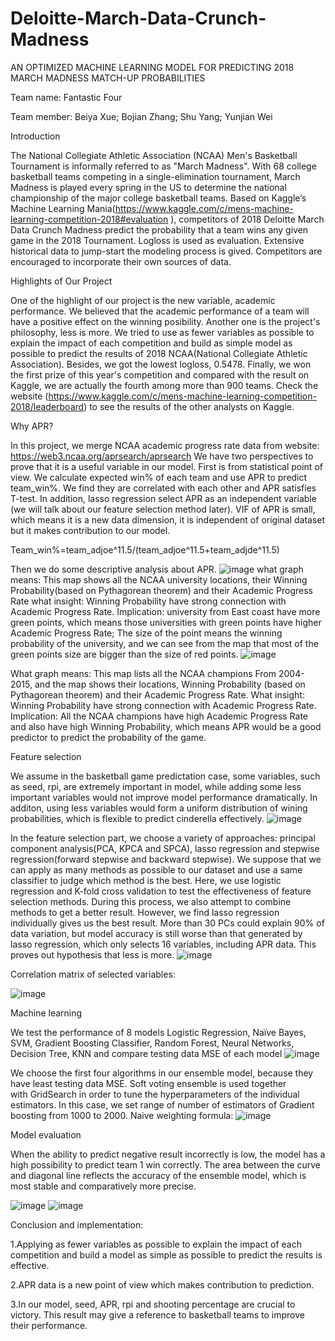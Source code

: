# Deloitte-March-Data-Crunch-Madness

AN OPTIMIZED MACHINE LEARNING MODEL FOR PREDICTING 2018 MARCH MADNESS MATCH-UP PROBABILITIES

Team name: Fantastic Four

Team member: Beiya Xue; Bojian Zhang; Shu Yang; Yunjian Wei

Introduction

The National Collegiate Athletic Association (NCAA) Men's Basketball Tournament is informally referred to as "March Madness". With 68 college basketball teams competing in a single-elimination tournament, March Madness is played every spring in the US to determine the national championship of the major college basketball teams. Based on Kaggle’s Machine Learning Mania(https://www.kaggle.com/c/mens-machine-learning-competition-2018#evaluation ), competitors of 2018 Deloitte March Data Crunch Madness predict the probability that a team wins any given game in the 2018 Tournament. Logloss is used as evaluation. Extensive historical data to jump-start the modeling process is gived. Competitors are encouraged to incorporate their own sources of data.

Highlights of Our Project

One of the highlight of our project is the new variable, academic performance. We believed that the academic performance of a team will have a positive effect on the winning posibility. Another one is the project's philosophy, less is more. We tried to use as fewer variables as possible to explain the impact of each competition and build as simple model as possible to predict the results of 2018 NCAA(National Collegiate Athletic Association). Besides, we got the lowest logloss, 0.5478. Finally, we won the first prize of this year's competition and compared with the result on Kaggle, we are actually the fourth among more than 900 teams. Check the website (https://www.kaggle.com/c/mens-machine-learning-competition-2018/leaderboard) to see the results of the other analysts on Kaggle.

Why APR?

In this project, we merge NCAA academic progress rate data from website: https://web3.ncaa.org/aprsearch/aprsearch
We have two perspectives to prove that it is a useful variable in our model. First is from statistical point of view. We calculate expected win% of each team and use APR to predict team_win%. We find they are correlated with each other and APR satisfies T-test. In addition, lasso regression select APR as an independent variable (we will talk about our feature selection method later). VIF of APR is small, which means it is a new data dimension, it is independent of original dataset but it makes contribution to our model. 

Team_win%=team_adjoe^11.5/(team_adjoe^11.5+team_adjde^11.5)

Then we do some descriptive analysis about APR.
![image](https://github.com/zhangbojian/march-data-crunch-madness/blob/master/Picture1.jpg)
what graph means: This map shows all the NCAA university locations, their Winning Probability(based on Pythagorean theorem) and their Academic Progress Rate
what insight: Winning Probability have strong connection with Academic Progress Rate.
Implication: university from East coast have more green points, which means those universities with green points have higher Academic Progress Rate; The size of the point means the winning probability of the university, and we can see from the map that most of the green points size are bigger than the size of red points.
![image](https://github.com/zhangbojian/march-data-crunch-madness/blob/master/Picture2.jpg)

What graph means: This map lists all the NCAA champions From 2004-2015, and the map shows their locations, Winning Probability (based on Pythagorean theorem) and their Academic Progress Rate.
What insight: Winning Probability have strong connection with Academic Progress Rate.
Implication: All the NCAA champions have high Academic Progress Rate and also have high Winning Probability, which means APR would be a good predictor to predict the probability of the game.

Feature selection

We assume in the basketball game predictation case, some variables, such as seed, rpi, are extremely important in model, while adding some less important variables would not improve model performance dramatically. In additon, using less variables would form a uniform distribution of wining probabilities, which is flexible to predict cinderella effectively.
![image](https://github.com/zhangbojian/march-data-crunch-madness/blob/master/Picture8.jpg)

In the feature selection part, we choose a variety of approaches: principal component analysis(PCA, KPCA and SPCA), lasso regression and stepwise regression(forward stepwise and backward stepwise). We suppose that we can apply as many methods as possible to our dataset and use a same classifier to judge which method is the best. Here, we use logistic regression and K-fold cross validation to test the effectiveness of feature selection methods. During this process, we also attempt to combine methods to get a better result. However, we find lasso regression individually gives us the best result. More than 30 PCs could explain 90% of data variation, but model accuracy is still worse than that generated by lasso regression, which only selects 16 variables, including APR data. This proves out hypothesis that less is more.
![image](https://github.com/zhangbojian/march-data-crunch-madness/blob/master/Picture7.jpg)

Correlation matrix of selected variables:


![image](https://github.com/zhangbojian/march-data-crunch-madness/blob/master/Picture9.jpg)

Machine learning

We test the performance of 8 models
Logistic Regression, Naïve Bayes, SVM, Gradient Boosting Classifier, Random Forest, Neural Networks, Decision Tree, KNN
and compare testing data MSE of each model
![image](https://github.com/zhangbojian/march-data-crunch-madness/blob/master/Picture5.jpg)

We choose the first four algorithms in our ensemble model, because they have least testing data MSE.
Soft voting ensemble is used together with GridSearch in order to tune the hyperparameters of the individual estimators. In this case, we set range of number of estimators of Gradient boosting from 1000 to 2000.
Naive weighting formula:
![image](https://github.com/zhangbojian/march-data-crunch-madness/blob/master/Picture4.jpg)

Model evaluation

When the ability to predict negative result incorrectly is low, the model has a high possibility to predict team 1 win correctly.
The area between the curve and diagonal line reflects the accuracy of the ensemble model, which is most stable and comparatively more precise.

![image](https://github.com/zhangbojian/march-data-crunch-madness/blob/master/Picture6.jpg)
![image](https://github.com/zhangbojian/march-data-crunch-madness/blob/master/Picture10.jpg)

Conclusion and implementation:

1.Applying as fewer variables as possible to explain the impact of each competition and build a model as simple as possible to predict the results is effective.

2.APR data is a new point of view which makes contribution to prediction.

3.In our model, seed, APR, rpi and shooting percentage are crucial to victory. This result may give a reference to basketball teams to improve their performance.





